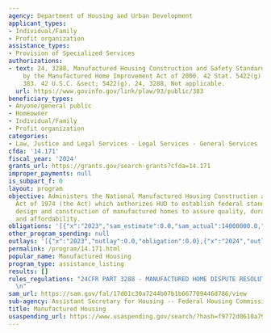 ```yaml
---
agency: Department of Housing and Urban Development
applicant_types:
- Individual/Family
- Profit organization
assistance_types:
- Provision of Specialized Services
authorizations:
- text: 24, 3288, Manufactured Housing Construction and Safety Standards Act as amended
    by the Manufactured Home Improvement Act of 2000. 42 Stat. 5422(g). Pub. L. 93,
    383. 42 U.S.C. &sect; 5422(g). 24, 3288, Not applicable.
  url: https://www.govinfo.gov/link/plaw/93/public/383
beneficiary_types:
- Anyone/general public
- Homeowner
- Individual/Family
- Profit organization
categories:
- Law, Justice and Legal Services - Legal Services - General Services
cfda: '14.171'
fiscal_year: '2024'
grants_url: https://grants.gov/search-grants?cfda=14.171
improper_payments: null
is_subpart_f: 0
layout: program
objective: Administers the National Manufactured Housing Construction and Safety Standards
  Act of 1974 (the Act) which authorizes HUD to establish federal standards for the
  design and construction of manufactured homes to assure quality, durability, safety,
  and affordability.
obligations: '[{"x":"2023","sam_estimate":0.0,"sam_actual":14000000.0,"usa_spending_actual":3754489.0},{"x":"2024","sam_estimate":0.0,"sam_actual":14000000.0,"usa_spending_actual":4041273.0},{"x":"2025","sam_estimate":0.0,"sam_actual":0.0,"usa_spending_actual":2280143.0}]'
other_program_spending: null
outlays: '[{"x":"2023","outlay":0.0,"obligation":0.0},{"x":"2024","outlay":0.0,"obligation":0.0},{"x":"2025","outlay":0.0,"obligation":0.0}]'
permalink: /program/14.171.html
popular_name: Manufactured Housing
program_type: assistance_listing
results: []
rules_regulations: "24CFR PART 3288 - MANUFACTURED HOME DISPUTE RESOLUTION PROGRAM\r\
  \n"
sam_url: https://sam.gov/fal/17d01c30a7244b07b1b667709446d786/view
sub-agency: Assistant Secretary for Housing -- Federal Housing Commissioner
title: Manufactured Housing
usaspending_url: https://www.usaspending.gov/search/?hash=f9772d0610a79e57de6d0252300db787
---
```

